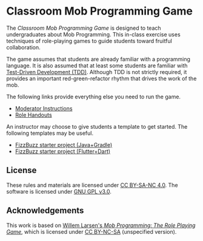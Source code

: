 # Classroom Mob Programming Game

The _Classroom Mob Programming Game_ is designed to teach undergraduates about
Mob Programming. This in-class exercise uses techniques of role-playing games to
guide students toward fruitful collaboration.

The game assumes that students are already familiar with a programming language.
It is also assumed that at least some students are familiar with [Test-Driven
Development (TDD)](http://www.extremeprogramming.org/rules/testfirst.html).
Although TDD is not strictly required, it provides an important red-green-refactor
rhythm that drives the work of the mob.

The following links provide everything else you need to run the game.

- [Moderator Instructions](ModeratorInstructions.md) 
- [Role Handouts](handout.pdf)

An instructor may choose to give students a template to get started. The following
templates may be useful.

- [FizzBuzz starter project (Java+Gradle)](https://github.com/doctor-g/fizzbuzz_java) 
- [FizzBuzz starter project (Flutter+Dart)](https://github.com/doctor-g/fizzbuzz_flutter)

## License

These rules and materials are licensed under 
[CC BY-SA-NC 4.0](https://creativecommons.org/licenses/by-nc-sa/4.0/).
The software is licensed under [GNU GPL v3.0](LICENSE).

## Acknowledgements

This work is based on [Willem Larsen's _Mob Programming: The Role Playing
Game_](https://github.com/willemlarsen/mobprogrammingrpg), which is licensed
under [CC BY-NC-SA](https://creativecommons.org/licenses/by-nc-sa/4.0/)
(unspecified version).